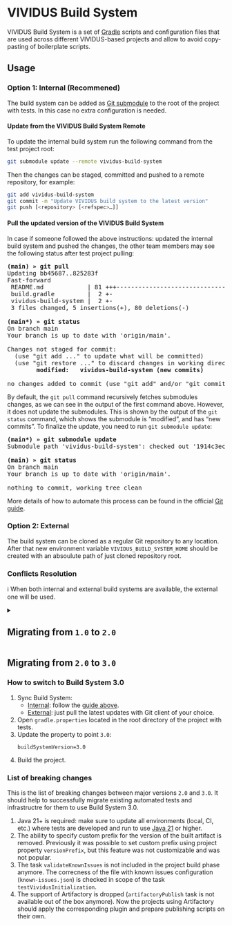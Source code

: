 # VIVIDUS Build System
VIVIDUS Build System is a set of [Gradle](https://gradle.org/) scripts and configuration files that are used across different VIVIDUS-based projects and allow to avoid copy-pasting of boilerplate scripts.

## Usage
### Option 1: Internal (Recommened)
The build system can be added as [Git submodule](https://git-scm.com/book/en/v2/Git-Tools-Submodules) to the root of the project with tests. In this case no extra configuration is needed.

#### Update from the VIVIDUS Build System Remote
To update the internal build system run the following command from the test project root:
```sh
git submodule update --remote vividus-build-system
```
Then the changes can be staged, committed and pushed to a remote repository, for example:

```sh
git add vividus-build-system
git commit -m "Update VIVIDUS build system to the latest version"
git push [<repository> [<refspec>…]]
```

#### Pull the updated version of the VIVIDUS Build System
In case if someone followed the above instructions: updated the internal build system and pushed the changes, the other team members may see the following status after test project pulling:

<pre>
<b>(main) » git pull</b>
Updating bb45687..825283f
Fast-forward
 README.md            | 81 +++------------------------------------------------------------------------------
 build.gradle         |  2 +-
 vividus-build-system |  2 +-
 3 files changed, 5 insertions(+), 80 deletions(-)

<b>(main*) » git status</b>
On branch main
Your branch is up to date with 'origin/main'.

Changes not staged for commit:
  (use "git add <file>..." to update what will be committed)
  (use "git restore <file>..." to discard changes in working directory)
        <b>modified:   vividus-build-system (new commits)</b>

no changes added to commit (use "git add" and/or "git commit -a")
</pre>

By default, the `git pull` command recursively fetches submodules changes, as we can see in the output of the first command above. However, it does not update the submodules. This is shown by the output of the `git status` command, which shows the submodule is “modified”, and has “new commits”. To finalize the update, you need to run `git submodule update`:

<pre>
<b>(main*) » git submodule update</b>
Submodule path 'vividus-build-system': checked out '1914c3ec0d14cb771d01245e5b0d66cd58d4e5a8'

<b>(main) » git status</b>
On branch main
Your branch is up to date with 'origin/main'.

nothing to commit, working tree clean
</pre>

More details of how to automate this process can be found in the official [Git guide](https://git-scm.com/book/en/v2/Git-Tools-Submodules#_pulling_upstream_changes_from_the_project_remote).

### Option 2: External
The build system can be cloned as a regular Git repository to any location. After that new environment variable `VIVIDUS_BUILD_SYSTEM_HOME` should be created with an absoulute path of just cloned repository root.

### Conflicts Resolution
:information_source: When both internal and external build systems are available, the external one will be used.

<details>
  <summary><h2>Migrating from <code>1.0</code> to <code>2.0</code></h2></summary>

  Build System 1.0 is not maintained anymore and is going to be retired. All users are recommended to migrate to Build System 2.0.

  ### How to switch to Build System 2.0
  1. Sync Build System:
      - [Internal](#option-1-internal-recommened): follow the [guide above](#update-from-the-vividus-build-system-remote).
      - [External](#option-2-external): just pull the latest updates with Git client of your choice.
  1. Open `gradle.properties` located in the root directory of the project with tests.
  1. Update the property to point `2.0`:
      ```properties
      buildSystemVersion=2.0
      ```
  1. Build the project.

  ### List of breaking changes
  This is the list of breaking changes between major versions `1.0` and `2.0`. It should help to successfully migrate
  existing automated tests and infrastructre for them to use Build System 2.0.

  1. Java 17+ is required: make sure to update all environments (local, CI, etc.) where tests are developed and run to use
  [Java 17](https://adoptium.net/temurin/releases/?version=17) or higher.<br/>Also it's needed to check the IDE used to develop tests supports Java 17 or higher.
  1. [VIVIDUS Artifactory](https://vividuscentral.jfrog.io/artifactory/releases) is removed from the list of repositories
  where dependencies are downloaded from.

      Most likely this change won't affect any users, because VIVIDUS Artifactory was used as a backup storage of VIVIDUS
      releases up to `0.4.5` version. The primary storage is GitHub Packages.

  1. Correcness of the file with known issues configuration (`known-issues.json`) is checked at test project build phase.
  1. There is no longer a requirement to define the extra property `ext.buildSystemDir`. The mentioned property can be
  safely removed from the `build.gradle` file located in the test project root directory.

  <details>
    <summary>The following list conatins breaking changes that may affect people who develop own VIVIDUS plugins and modules.</summary>

    1. [SonarQube Gradle plugin](https://plugins.gradle.org/plugin/org.sonarqube) is not added by default anymore.

        SonarQube is a tool which is used to track code quality, it doesn't have VIVIDUS support (yet :)), so there is no
        reason to apply it to all projects. If you use SonarQube for your modules, you should manage such integrations on
        your side. You can find example of simple migration [here](https://github.com/vividus-framework/vividus/commit/b216a5801ac181bfa59794e87ebfa909fe191da3).
    1. [VIVIDUS Artifactory](https://vividuscentral.jfrog.io/artifactory/releases) is removed from the list of repositories
    where dependencies are downloaded from.

        If you use VIVIDUS Artifactory as a caching proxy to download dependencies, then you should configure repositories
        storing the required dependencies on your side.

    1. `**/*.min.js` files are removed from exclusions of static code check ensuring that `https://` is used for everything.

        Fine-tuned exclusions for custom files should be done at the project level.
  </details>
</details>

## Migrating from `2.0` to `3.0`

### How to switch to Build System 3.0
1. Sync Build System:
    - [Internal](#option-1-internal-recommened): follow the [guide above](#update-from-the-vividus-build-system-remote).
    - [External](#option-2-external): just pull the latest updates with Git client of your choice.
1. Open `gradle.properties` located in the root directory of the project with tests.
1. Update the property to point `3.0`:
    ```properties
    buildSystemVersion=3.0
    ```
1. Build the project.

### List of breaking changes

This is the list of breaking changes between major versions `2.0` and `3.0`. It should help to successfully migrate
existing automated tests and infrastructre for them to use Build System 3.0.

1. Java 21+ is required: make sure to update all environments (local, CI, etc.) where tests are developed and run to use
[Java 21](https://adoptium.net/temurin/releases/?version=21) or higher.
1. The ability to specify custom prefix for the version of the built artifact is removed. Previously it was possible to
set custom prefix using project property `versionPrefix`, but this feature was not customizable and was not popular.
1. The task `validateKnownIssues` is not included in the project build phase anymore. The correcness of the file with
known issues configuration (`known-issues.json`) is checked in scope of the task `testVividusInitialization`.
1. The support of Artifactory is dropped (`artifactoryPublish` task is not available out of the box anymore). Now the projects
using Artifactory should apply the corresponding plugin and prepare publishing scripts on their own.
